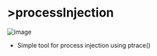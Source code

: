 # >processInjection
![image](https://github.com/user-attachments/assets/5fadfa05-0a2b-4102-8006-809d64b4da66)
- Simple tool for process injection using ptrace()
